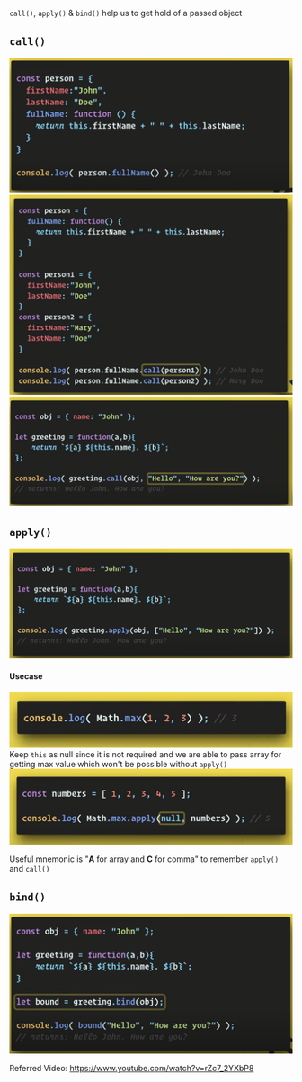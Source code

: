 `call()`, `apply()` & `bind()` help us to get hold of a passed object

## `call()`

![img.png](img.png)
![img_1.png](img_1.png)
![img_2.png](img_2.png)


## `apply()`

![img_3.png](img_3.png)

#### Usecase
![img_4.png](img_4.png)
Keep `this` as null since it is not required and we are able to pass array for getting max value
which won't be possible without `apply()`
![img_5.png](img_5.png)


Useful mnemonic is "**A** for array and **C** for comma" to remember `apply()` and `call()`
## `bind()`
![img_6.png](img_6.png)

Referred Video: https://www.youtube.com/watch?v=rZc7_2YXbP8
